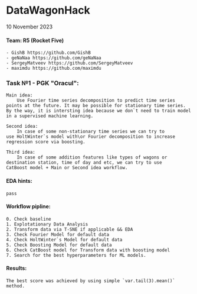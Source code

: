 # DataWagonHack

10 November 2023

#### Team: R5 (Rocket Five)
    - GishB https://github.com/GishB
    - geNaNaa https://github.com/geNaNaa
    - SergeyMatveev https://github.com/SergeyMatveev
    - maximdu https://github.com/maximdu

### Task №1 - PGK "Oracul":
    Main idea:
        Use Fourier time series decomposition to predict time series
    points at the future. It may be possible for stationary time series.
    By the way, it is intersting idea because we don`t need to train model
    in a supervised machine learning.

    Second idea:
        In case of some non-stationary time series we can try to
    use HoltWinter`s model with\or Fourier decomposition to increase
    regression score via boosting.

    Third idea:
        In case of some addition features like types of wagons or
    destination station, time of day and etc, we can try to use
    CatBoost model + Main or Second idea workflow.


#### EDA hints:
    pass

#### Workflow pipline:
    0. Check baseline
    1. Explotationary Data Analysis
    2. Transform data via T-SNE if applicable && EDA
    3. Check Fourier Model for default data
    4. Check HoltWinter`s Model for default data
    5. Check Boosting Model for default data
    6. Check CatBoost model for Transform data with boosting model
    7. Search for the best hyperparameters for ML models.

#### Results:
    The best score was achieved by using simple `var.tail(3).mean()` method.
